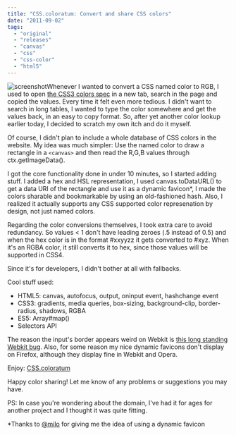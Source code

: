 ```yaml
---
title: "CSS.coloratum: Convert and share CSS colors"
date: "2011-09-02"
tags:
  - "original"
  - "releases"
  - "canvas"
  - "css"
  - "css-color"
  - "html5"
---
```


![](images/shot1-300x200.png "screenshot")Whenever I wanted to convert a CSS named color to RGB, I used to open [the CSS3 colors spec](http://www.w3.org/TR/css3-color/) in a new tab, search in the page and copied the values. Every time it felt even more tedious. I didn't want to search in long tables, I wanted to type the color somewhere and get the values back, in an easy to copy format. So, after yet another color lookup earlier today, I decided to scratch my own itch and do it myself.

Of course, I didn't plan to include a whole database of CSS colors in the website. My idea was much simpler: Use the named color to draw a rectangle in a `<canvas>` and then read the R,G,B values through ctx.getImageData().

I got the core functionality done in under 10 minutes, so I started adding stuff. I added a hex and HSL representation, I used canvas.toDataURL() to get a data URI of the rectangle and use it as a dynamic favicon\*, I made the colors sharable and bookmarkable by using an old-fashioned hash. Also, I realized it actually supports any CSS supported color represenation by design, not just named colors.

Regarding the color conversions themselves, I took extra care to avoid redundancy. So values < 1 don't have leading zeroes (.5 instead of 0.5) and when the hex color is in the format #xxyyzz it gets converted to #xyz. When it's an RGBA color, it still converts it to hex, since those values will be supported in CSS4.

Since it's for developers, I didn't bother at all with fallbacks.

Cool stuff used:

- HTML5: canvas, autofocus, output, oninput event, hashchange event
- CSS3: gradients, media queries, box-sizing, background-clip, border-radius, shadows, RGBA
- ES5: Array#map()
- Selectors API

The reason the input's border appears weird on Webkit is [this long standing Webkit bug](https://bugs.webkit.org/show_bug.cgi?id=63952). Also, for some reason my nice dynamic favicons don't display on Firefox, although they display fine in Webkit and Opera.

Enjoy: [CSS.coloratum](http://css.coloratum.com)

Happy color sharing! Let me know of any problems or suggestions you may have.

PS: In case you're wondering about the domain, I've had it for ages for another project and I thought it was quite fitting.

\*Thanks to [@milo](http://twitter.com/milo) for giving me the idea of using a dynamic favicon
